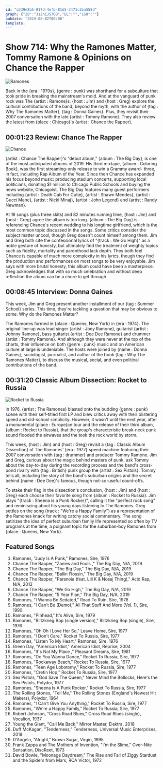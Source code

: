 ```yaml
---
id: "d339e8b5-017d-4efb-81d5-3471c3ba558d"
graph: {"2B":"31ZhiJS7GQ","EL":"","1G8":""}
pubdate: "2019-08-02T00:00"
template: 
---
```






# Show 714: Why the Ramones Matter, Tommy Ramone & Opinions on Chance the Rapper

![Ramones](https://static.soundopinions.org/images/2019/ramones_talk.jpg)

Back in the {era : 1970s}, {genre : punk} was shorthand for a subculture that took pride in breaking the mainstream's mold. And at the vanguard of punk rock was The {artist : Ramone}s. {host : Jim} and {host : Greg} explore the cultural contributions of the band, beyond the myth, with the author of {tag : Why The Ramones Matter}, {tag : Donna Gaines}. Plus, they revisit their 2007 conversation with the late {artist : Tommy Ramone}. They also review the latest from {place : Chicago}'s {artist : Chance the Rapper}.



## 00:01:23 Review: Chance The Rapper

![Chance](https://static.soundopinions.org/assets/714/2B0.jpeg)

{artist : Chance The Rapper}'s "debut album," {album : The Big Day}, is one of the most anticipated albums of 2019. His third mixtape, {album : Coloring Book}, was the first streaming-only release to win a Grammy award- three, in fact, including Rap Album of the Year. Since then Chance has expanded his focus beyond music: producing stadium concerts, supporting local politicians, donating $1 million to Chicago Public Schools and buying the news website, Chicagoist. The Big Day features many guest performers including {artist : Death Cab For Cutie}, {artist : Shawn Mendes}, {artist : Gucci Mane}, {artist : Nicki Minaj}, {artist : John Legend} and {artist : Randy Newman}.

At 19 songs (plus three skits) and 82 minutes running time, {host : Jim} and {host : Greg} agree the album is too long. {album : The Big Day} is referencing Chance's recent wedding to his longtime girlfriend, which is the most common topic discussed in the songs. Some critics consider the subject matter uncool, though Greg doesn't count himself among them. Jim and Greg both cite the confessional lyrics of "{track : We Go High}" as a noble gesture of honesty, but ultimately find the treatment of weighty topics such as fidelity, mortality and parenthood lack depth. They both feel Chance is capable of much more complexity in his lyrics, though they find the production and performances on most songs to be very enjoyable. Jim says with more brutal honesty, this album could have been a masterpiece. Greg acknowledges that with so much celebration and without deep reflection the album can be a chore to get through.



## 00:08:45 Interview: Donna Gaines

This week, Jim and Greg present another installment of our {tag : Summer School} series. This time, they're tackling a question that may be obvious to some: Why do the Ramones Matter?

The Ramones formed in {place : Queens, New York} in {era : 1974}. The original line-up was lead singer {artist : Joey Ramone}, guitarist {artist : Johnny Ramone}, bass guitarist {artist : Dee Dee Ramone} and drummer {artist : Tommy Ramone}. And although they were never at the top of the charts, their influence on both {genre : punk} music and on American culture at large is undeniable. The hosts were joined by {name : Donna Gaines}, sociologist, journalist, and author of the book {tag : Why The Ramones Matter}, to discuss the musical, social, and even political contributions of the band.



## 00:31:20 Classic Album Dissection: Rocket to Russia

![Rocket to Russia](https://static.soundopinions.org/assets/714/1G80.jpg)

In 1976, {artist : The Ramones} blasted onto the budding {genre : punk} scene with their self-titled first LP and blew critics away with their blistering speed and old-school simplicity. However, it wasn't until the next year, after a monumental {place : Europe}an tour and the release of their third album, {album : Rocket to Russia}, that the group's characteristic break-neck punk sound flooded the airwaves and the took the rock world by storm.

This week, {host : Jim} and {host : Greg} revisit a {tag : Classic Album Dissection} of The Ramones' {era : 1977} speed machine featuring their 2007 conversation with {tag : drummer} and producer Tommy Ramone. Jim and Greg, curious about the magic behind masters of punk, ask Tommy about the day-to-day during the recording process and the band's cross-pond rivalry with {tag : British} punk group the {artist : Sex Pistols}. Tommy tells all, including the story of the band's suburban origins and the secret behind {name : Dee Dee}'s famous, though not-so-useful count-offs.

To stake their flag in the dissection's conclusion, {host : Jim} and {host : Greg} each choose their favorite song from {album : Rocket to Russia}. Jim plays "{track : Sheena is a Punk Rocker}", calling it the "perfect rock song" and reminiscing about his young days listening to The Ramones. Greg settles on the song {track : "We're a Happy Family"} as a representation of the Ramones knack for writing catchy social commentary. The song satirizes the idea of perfect suburban family life represented so often by TV programs at the time, a poignant topic for the suburban-boy Ramones from {place : Queens, New York}.



## Featured Songs

1. Ramones, "Judy Is A Punk," Ramones, Sire, 1976
2. Chance The Rapper, "Zanies and Fools ," The Big Day, N/A, 2019
3. Chance The Rapper, "The Big Day," The Big Day, N/A, 2019
4. Chance The Rapper, "Ballin Flossin," The Big Day, N/A, 2019
5. Chance The Rapper, "Paranoia (feat. Lili K & Nosaj Thing)," Acid Rap, N/A, 2013
6. Chance The Rapper, "We Go High," The Big Day, N/A, 2019
7. Chance The Rapper, "5 Year Plan," The Big Day, N/A, 2019
8. Ramones, "I Wanna Be Sedated," Road To Ruin, Sire, 1978
9. Ramones, "I Can't Be (Demo)," All That Stuff And More (Vol. 1), Sire, 1990
10. Ramones, "Pinhead," It's Alive, Sire, 1979
11. Ramones, "Blitzkrieg Bop (single version)," Blitzkrieg Bop (single), Sire, 1976
12. Ramones, "Oh Oh I Love Her So," Leave Home, Sire, 1977
13. Ramones, "I Don't Care," Rocket To Russia, Sire, 1977
14. Ramones, "Listen To My Heart," Ramones, Sire, 1976
15. Green Day, "American Idiot," American Idiot, Reprise, 2004
16. Ramones, "It's Not My Place ," Pleasant Dreams, Sire, 1981
17. Ramones, "Do You Wanna Dance," Rocket To Russia, Sire, 1977
18. Ramones, "Rockaway Beach," Rocket To Russia, Sire, 1977
19. Ramones, "Teen Age Lobotomy," Rocket To Russia, Sire, 1977
20. Ramones, "Cretin Hop," Rocket To Russia, Sire, 1977
21. Sex Pistols, "God Save The Queen," Never Mind the Bollocks, Here's the Sex Pistols, Polydor, 1977
22. Ramones, "Sheena Is A Punk Rocker," Rocket To Russia, Sire, 1977
23. The Rolling Stones, "Tell Me," The Rolling Stones (England's Newest Hit Makers), Polydor, 1964
24. Ramones, "I Can't Give You Anything," Rocket To Russia, Sire, 1977
25. Ramones, "We're a Happy Family," Rocket To Russia, Sire, 1977
26. Robert Johnson, "Cross Road Blues," Cross Road Blues (single), Vocalion, 1937
27. Young the Giant, "Call Me Back," Mirror Master, Elektra, 2018
28. Duff McKagan, "Tenderness," Tenderness, Universal Music Enterprises, 2019
29. D'Angelo, "Alright," Brown Sugar, Virgin, 1995
30. Frank Zappa and The Mothers of Invention, "I'm the Slime," Over-Nite Sensation, DiscReet, 1973
31. David Bowie, "Moonage Daydream," The Rise and Fall of Ziggy Stardust and the Spiders from Mars, RCA Victor, 1972
